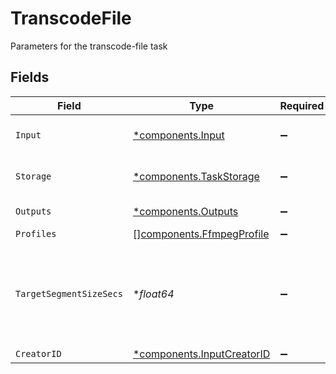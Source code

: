 # TranscodeFile

Parameters for the transcode-file task


## Fields

| Field                                                                   | Type                                                                    | Required                                                                | Description                                                             |
| ----------------------------------------------------------------------- | ----------------------------------------------------------------------- | ----------------------------------------------------------------------- | ----------------------------------------------------------------------- |
| `Input`                                                                 | [*components.Input](../../models/components/input.md)                   | :heavy_minus_sign:                                                      | Input video file to transcode                                           |
| `Storage`                                                               | [*components.TaskStorage](../../models/components/taskstorage.md)       | :heavy_minus_sign:                                                      | Storage for the output files                                            |
| `Outputs`                                                               | [*components.Outputs](../../models/components/outputs.md)               | :heavy_minus_sign:                                                      | Output formats                                                          |
| `Profiles`                                                              | [][components.FfmpegProfile](../../models/components/ffmpegprofile.md)  | :heavy_minus_sign:                                                      | N/A                                                                     |
| `TargetSegmentSizeSecs`                                                 | **float64*                                                              | :heavy_minus_sign:                                                      | How many seconds the duration of each output segment should<br/>be<br/> |
| `CreatorID`                                                             | [*components.InputCreatorID](../../models/components/inputcreatorid.md) | :heavy_minus_sign:                                                      | N/A                                                                     |